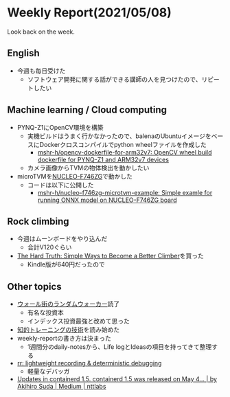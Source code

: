 # Weekly Report(2021/05/08)


Look back on the week.

## English

- 今週も毎日受けた
    - ソフトウェア開発に関する話ができる講師の人を見つけたので、リピートしたい

## Machine learning / Cloud computing

- PYNQ-Z1にOpenCV環境を構築
    - 実機ビルドはうまく行かなかったので、balenaのUbuntuイメージをベースにDockerクロスコンパイルでpython wheelファイルを作成した
        - [mshr-h/opencv-dockerfile-for-arm32v7: OpenCV wheel build dockerfile for PYNQ-Z1 and ARM32v7 devices](https://github.com/mshr-h/opencv-dockerfile-for-arm32v7)
    - カメラ画像からTVMの物体検出を動かしたい
- microTVMを[NUCLEO-F746ZG](https://www.st.com/en/evaluation-tools/nucleo-f746zg.html)で動かした
    - コードは以下に公開した
        - [mshr-h/nucleo-f746zg-microtvm-example: Simple examle for running ONNX model on NUCLEO-F746ZG board](https://github.com/mshr-h/nucleo-f746zg-microtvm-example)

## Rock climbing

- 今週はムーンボードをやり込んだ
    - 合計V120ぐらい
- [The Hard Truth: Simple Ways to Become a Better Climber](https://amzn.to/2Q2Cw1f)を買った
    - Kindle版が640円だったので

## Other topics

- [ウォール街のランダムウォーカー](https://amzn.to/3euieqQ)読了
    - 有名な投資本
    - インデックス投資最強と改めて思った
- [知的トレーニングの技術](https://amzn.to/3tx3E6i)を読み始めた
- weekly-reportの書き方は決まった
    - 1週間分のdaily-notesから、Life logとIdeasの項目を持ってきて整理する
- [rr: lightweight recording & deterministic debugging](https://rr-project.org/)
    - 軽量なデバッガ
- [Updates in containerd 1.5. containerd 1.5 was released on May 4… | by Akihiro Suda | Medium | nttlabs](https://medium.com/nttlabs/containerd15-fe0a9845a572)

